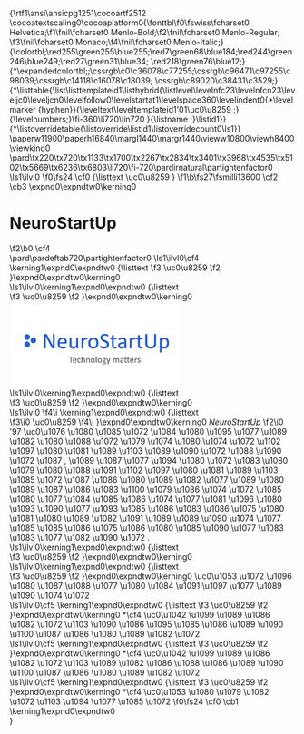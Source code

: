 {\rtf1\ansi\ansicpg1251\cocoartf2512
\cocoatextscaling0\cocoaplatform0{\fonttbl\f0\fswiss\fcharset0 Helvetica;\f1\fnil\fcharset0 Menlo-Bold;\f2\fnil\fcharset0 Menlo-Regular;
\f3\fnil\fcharset0 Monaco;\f4\fnil\fcharset0 Menlo-Italic;}
{\colortbl;\red255\green255\blue255;\red7\green68\blue184;\red244\green246\blue249;\red27\green31\blue34;
\red218\green76\blue12;}
{\*\expandedcolortbl;;\cssrgb\c0\c36078\c77255;\cssrgb\c96471\c97255\c98039;\cssrgb\c14118\c16078\c18039;
\cssrgb\c89020\c38431\c3529;}
{\*\listtable{\list\listtemplateid1\listhybrid{\listlevel\levelnfc23\levelnfcn23\leveljc0\leveljcn0\levelfollow0\levelstartat1\levelspace360\levelindent0{\*\levelmarker \{hyphen\}}{\leveltext\leveltemplateid1\'01\uc0\u8259 ;}{\levelnumbers;}\fi-360\li720\lin720 }{\listname ;}\listid1}}
{\*\listoverridetable{\listoverride\listid1\listoverridecount0\ls1}}
\paperw11900\paperh16840\margl1440\margr1440\vieww10800\viewh8400\viewkind0
\pard\tx220\tx720\tx1133\tx1700\tx2267\tx2834\tx3401\tx3968\tx4535\tx5102\tx5669\tx6236\tx6803\li720\fi-720\pardirnatural\partightenfactor0
\ls1\ilvl0
\f0\fs24 \cf0 {\listtext	\uc0\u8259 	}
\f1\b\fs27\fsmilli13600 \cf2 \cb3 \expnd0\expndtw0\kerning0
# NeuroStartUp
\f2\b0 \cf4 \
\pard\pardeftab720\partightenfactor0
\ls1\ilvl0\cf4 \kerning1\expnd0\expndtw0 {\listtext	
\f3 \uc0\u8259 
\f2 	}\expnd0\expndtw0\kerning0
\
\ls1\ilvl0\kerning1\expnd0\expndtw0 {\listtext	
\f3 \uc0\u8259 
\f2 	}\expnd0\expndtw0\kerning0
![](logo.png)\
\ls1\ilvl0\kerning1\expnd0\expndtw0 {\listtext	
\f3 \uc0\u8259 
\f2 	}\expnd0\expndtw0\kerning0
\
\ls1\ilvl0
\f4\i \kerning1\expnd0\expndtw0 {\listtext	
\f3\i0 \uc0\u8259 
\f4\i 	}\expnd0\expndtw0\kerning0
*NeuroStartUp*
\f2\i0  \'97 \uc0\u1076 \u1080 \u1085 \u1072 \u1084 \u1080 \u1095 \u1077 \u1089 \u1082 \u1080  \u1088 \u1072 \u1079 \u1074 \u1080 \u1074 \u1072 \u1102 \u1097 \u1080 \u1081 \u1089 \u1103  \u1089 \u1090 \u1072 \u1088 \u1090 \u1072 \u1087 , \u1089 \u1087 \u1077 \u1094 \u1080 \u1072 \u1083 \u1080 \u1079 \u1080 \u1088 \u1091 \u1102 \u1097 \u1080 \u1081 \u1089 \u1103  \u1085 \u1072  \u1087 \u1086 \u1080 \u1089 \u1082 \u1077  \u1089  \u1080 \u1089 \u1087 \u1086 \u1083 \u1100 \u1079 \u1086 \u1074 \u1072 \u1085 \u1080 \u1077 \u1084  \u1085 \u1086 \u1074 \u1077 \u1081 \u1096 \u1080 \u1093  \u1090 \u1077 \u1093 \u1085 \u1086 \u1083 \u1086 \u1075 \u1080 \u1081  \u1080 \u1089 \u1082 \u1091 \u1089 \u1089 \u1090 \u1074 \u1077 \u1085 \u1085 \u1086 \u1075 \u1086  \u1080 \u1085 \u1090 \u1077 \u1083 \u1083 \u1077 \u1082 \u1090 \u1072 .\
\ls1\ilvl0\kerning1\expnd0\expndtw0 {\listtext	
\f3 \uc0\u8259 
\f2 	}\expnd0\expndtw0\kerning0
\
\ls1\ilvl0\kerning1\expnd0\expndtw0 {\listtext	
\f3 \uc0\u8259 
\f2 	}\expnd0\expndtw0\kerning0
\uc0\u1053 \u1072 \u1096 \u1080  \u1087 \u1088 \u1077 \u1080 \u1084 \u1091 \u1097 \u1077 \u1089 \u1090 \u1074 \u1072 :\
\ls1\ilvl0\cf5 \kerning1\expnd0\expndtw0 {\listtext	
\f3 \uc0\u8259 
\f2 	}\expnd0\expndtw0\kerning0
*\cf4  \uc0\u1042 \u1099 \u1089 \u1086 \u1082 \u1072 \u1103  \u1090 \u1086 \u1095 \u1085 \u1086 \u1089 \u1090 \u1100  \u1087 \u1086 \u1080 \u1089 \u1082 \u1072 \
\ls1\ilvl0\cf5 \kerning1\expnd0\expndtw0 {\listtext	
\f3 \uc0\u8259 
\f2 	}\expnd0\expndtw0\kerning0
*\cf4  \uc0\u1042 \u1099 \u1089 \u1086 \u1082 \u1072 \u1103  \u1089 \u1082 \u1086 \u1088 \u1086 \u1089 \u1090 \u1100  \u1087 \u1086 \u1080 \u1089 \u1082 \u1072 \
\ls1\ilvl0\cf5 \kerning1\expnd0\expndtw0 {\listtext	
\f3 \uc0\u8259 
\f2 	}\expnd0\expndtw0\kerning0
*\cf4  \uc0\u1053 \u1080 \u1079 \u1082 \u1072 \u1103  \u1094 \u1077 \u1085 \u1072 
\f0\fs24 \cf0 \cb1 \kerning1\expnd0\expndtw0 \
}